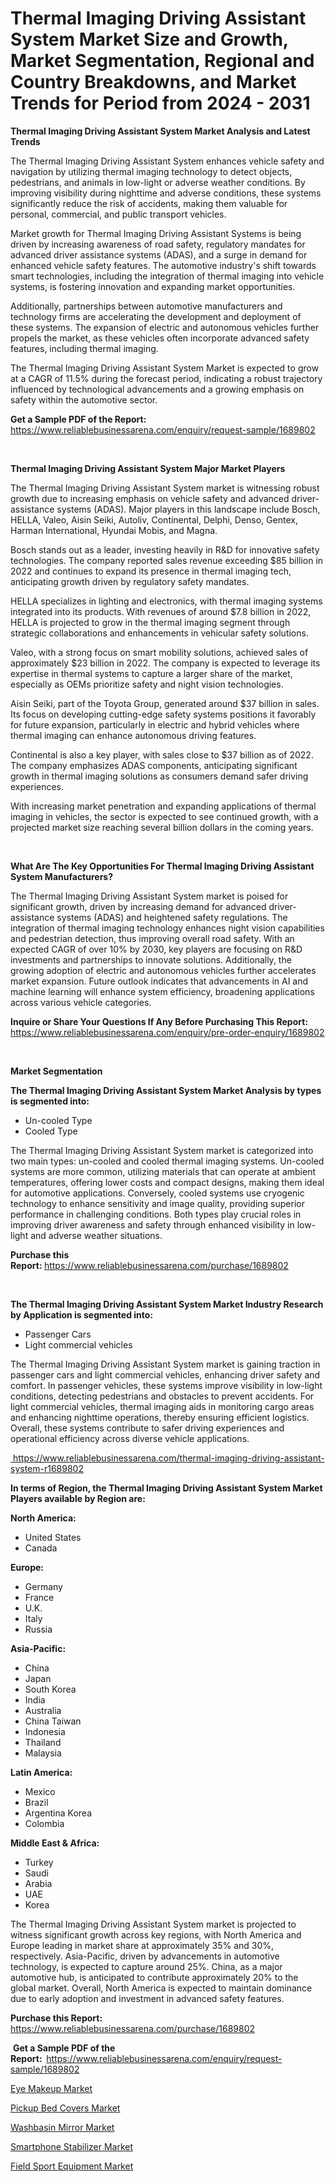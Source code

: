 <p><h1>Thermal Imaging Driving Assistant System Market Size and Growth, Market Segmentation, Regional and Country Breakdowns, and Market Trends for Period from 2024 -  2031</h1></p><p><strong>Thermal Imaging Driving Assistant System Market Analysis and Latest Trends</strong></p>
<p><p>The Thermal Imaging Driving Assistant System enhances vehicle safety and navigation by utilizing thermal imaging technology to detect objects, pedestrians, and animals in low-light or adverse weather conditions. By improving visibility during nighttime and adverse conditions, these systems significantly reduce the risk of accidents, making them valuable for personal, commercial, and public transport vehicles.</p><p>Market growth for Thermal Imaging Driving Assistant Systems is being driven by increasing awareness of road safety, regulatory mandates for advanced driver assistance systems (ADAS), and a surge in demand for enhanced vehicle safety features. The automotive industry's shift towards smart technologies, including the integration of thermal imaging into vehicle systems, is fostering innovation and expanding market opportunities. </p><p>Additionally, partnerships between automotive manufacturers and technology firms are accelerating the development and deployment of these systems. The expansion of electric and autonomous vehicles further propels the market, as these vehicles often incorporate advanced safety features, including thermal imaging.</p><p>The Thermal Imaging Driving Assistant System Market is expected to grow at a CAGR of 11.5% during the forecast period, indicating a robust trajectory influenced by technological advancements and a growing emphasis on safety within the automotive sector.</p></p>
<p><strong>Get a Sample PDF of the Report:&nbsp;</strong> <a href="https://www.reliablebusinessarena.com/enquiry/request-sample/1689802?utm_campaign=1579&utm_medium=2&utm_source=Github&utm_content=ia&utm_term=17102024&utm_id=thermal-imaging-driving-assistant-system">https://www.reliablebusinessarena.com/enquiry/request-sample/1689802</a></p>
<p>&nbsp;</p>
<p><strong>Thermal Imaging Driving Assistant System Major Market Players</strong></p>
<p><p>The Thermal Imaging Driving Assistant System market is witnessing robust growth due to increasing emphasis on vehicle safety and advanced driver-assistance systems (ADAS). Major players in this landscape include Bosch, HELLA, Valeo, Aisin Seiki, Autoliv, Continental, Delphi, Denso, Gentex, Harman International, Hyundai Mobis, and Magna.</p><p>Bosch stands out as a leader, investing heavily in R&D for innovative safety technologies. The company reported sales revenue exceeding $85 billion in 2022 and continues to expand its presence in thermal imaging tech, anticipating growth driven by regulatory safety mandates.</p><p>HELLA specializes in lighting and electronics, with thermal imaging systems integrated into its products. With revenues of around $7.8 billion in 2022, HELLA is projected to grow in the thermal imaging segment through strategic collaborations and enhancements in vehicular safety solutions.</p><p>Valeo, with a strong focus on smart mobility solutions, achieved sales of approximately $23 billion in 2022. The company is expected to leverage its expertise in thermal systems to capture a larger share of the market, especially as OEMs prioritize safety and night vision technologies.</p><p>Aisin Seiki, part of the Toyota Group, generated around $37 billion in sales. Its focus on developing cutting-edge safety systems positions it favorably for future expansion, particularly in electric and hybrid vehicles where thermal imaging can enhance autonomous driving features.</p><p>Continental is also a key player, with sales close to $37 billion as of 2022. The company emphasizes ADAS components, anticipating significant growth in thermal imaging solutions as consumers demand safer driving experiences.</p><p>With increasing market penetration and expanding applications of thermal imaging in vehicles, the sector is expected to see continued growth, with a projected market size reaching several billion dollars in the coming years.</p></p>
<p>&nbsp;</p>
<p><strong>What Are The Key Opportunities For Thermal Imaging Driving Assistant System Manufacturers?</strong></p>
<p><p>The Thermal Imaging Driving Assistant System market is poised for significant growth, driven by increasing demand for advanced driver-assistance systems (ADAS) and heightened safety regulations. The integration of thermal imaging technology enhances night vision capabilities and pedestrian detection, thus improving overall road safety. With an expected CAGR of over 10% by 2030, key players are focusing on R&D investments and partnerships to innovate solutions. Additionally, the growing adoption of electric and autonomous vehicles further accelerates market expansion. Future outlook indicates that advancements in AI and machine learning will enhance system efficiency, broadening applications across various vehicle categories.</p></p>
<p><strong>Inquire or Share Your Questions If Any Before Purchasing This Report:</strong> <a href="https://www.reliablebusinessarena.com/enquiry/pre-order-enquiry/1689802?utm_campaign=1579&utm_medium=2&utm_source=Github&utm_content=ia&utm_term=17102024&utm_id=thermal-imaging-driving-assistant-system">https://www.reliablebusinessarena.com/enquiry/pre-order-enquiry/1689802</a></p>
<p>&nbsp;</p>
<p><strong>Market Segmentation</strong></p>
<p><strong>The Thermal Imaging Driving Assistant System Market Analysis by types is segmented into:</strong></p>
<p><ul><li>Un-cooled Type</li><li>Cooled Type</li></ul></p>
<p><p>The Thermal Imaging Driving Assistant System market is categorized into two main types: un-cooled and cooled thermal imaging systems. Un-cooled systems are more common, utilizing materials that can operate at ambient temperatures, offering lower costs and compact designs, making them ideal for automotive applications. Conversely, cooled systems use cryogenic technology to enhance sensitivity and image quality, providing superior performance in challenging conditions. Both types play crucial roles in improving driver awareness and safety through enhanced visibility in low-light and adverse weather situations.</p></p>
<p><strong>Purchase this Report:&nbsp;</strong><a href="https://www.reliablebusinessarena.com/purchase/1689802?utm_campaign=1579&utm_medium=2&utm_source=Github&utm_content=ia&utm_term=17102024&utm_id=thermal-imaging-driving-assistant-system">https://www.reliablebusinessarena.com/purchase/1689802</a></p>
<p>&nbsp;</p>
<p><strong>The Thermal Imaging Driving Assistant System Market Industry Research by Application is segmented into:</strong></p>
<p><ul><li>Passenger Cars</li><li>Light commercial vehicles</li></ul></p>
<p><p>The Thermal Imaging Driving Assistant System market is gaining traction in passenger cars and light commercial vehicles, enhancing driver safety and comfort. In passenger vehicles, these systems improve visibility in low-light conditions, detecting pedestrians and obstacles to prevent accidents. For light commercial vehicles, thermal imaging aids in monitoring cargo areas and enhancing nighttime operations, thereby ensuring efficient logistics. Overall, these systems contribute to safer driving experiences and operational efficiency across diverse vehicle applications.</p></p>
<p><a href="https://www.reliablebusinessarena.com/thermal-imaging-driving-assistant-system-r1689802?utm_campaign=1579&utm_medium=2&utm_source=Github&utm_content=ia&utm_term=17102024&utm_id=thermal-imaging-driving-assistant-system">&nbsp;https://www.reliablebusinessarena.com/thermal-imaging-driving-assistant-system-r1689802</a></p>
<p><strong>In terms of Region, the Thermal Imaging Driving Assistant System Market Players available by Region are:</strong></p>
<p>
    <p> <strong> North America: </strong>
        <ul>
            <li>United States</li>
            <li>Canada</li>
        </ul>
        </p> 
    <p> <strong> Europe: </strong>
        <ul>
            <li>Germany</li>
            <li>France</li>
            <li>U.K.</li>
            <li>Italy</li>
            <li>Russia</li>
        </ul>
        </p> 
    <p> <strong> Asia-Pacific: </strong>
        <ul>
            <li>China</li>
            <li>Japan</li>
            <li>South Korea</li>
            <li>India</li>
            <li>Australia</li>
            <li>China Taiwan</li>
            <li>Indonesia</li>
            <li>Thailand</li>
            <li>Malaysia</li>
        </ul>
        </p> 
    <p> <strong> Latin America: </strong>
        <ul>
            <li>Mexico</li>
            <li>Brazil</li>
            <li>Argentina Korea</li>
            <li>Colombia</li>
        </ul>
        </p> 
    <p> <strong> Middle East & Africa: </strong>
        <ul>
            <li>Turkey</li>
            <li>Saudi</li>
            <li>Arabia</li>
            <li>UAE</li>
            <li>Korea</li>
        </ul>
    </p>
    </p>
<p><p>The Thermal Imaging Driving Assistant System market is projected to witness significant growth across key regions, with North America and Europe leading in market share at approximately 35% and 30%, respectively. Asia-Pacific, driven by advancements in automotive technology, is expected to capture around 25%. China, as a major automotive hub, is anticipated to contribute approximately 20% to the global market. Overall, North America is expected to maintain dominance due to early adoption and investment in advanced safety features.</p></p>
<p><strong>Purchase this Report: </strong><a href="https://www.reliablebusinessarena.com/purchase/1689802?utm_campaign=1579&utm_medium=2&utm_source=Github&utm_content=ia&utm_term=17102024&utm_id=thermal-imaging-driving-assistant-system">https://www.reliablebusinessarena.com/purchase/1689802</a></p>
<p>&nbsp;<strong>Get a Sample PDF of the Report:&nbsp;&nbsp;</strong><a href="https://www.reliablebusinessarena.com/enquiry/request-sample/1689802?utm_campaign=1579&utm_medium=2&utm_source=Github&utm_content=ia&utm_term=17102024&utm_id=thermal-imaging-driving-assistant-system">https://www.reliablebusinessarena.com/enquiry/request-sample/1689802</a></p>
<p><strong></strong></p>
<p><p><a href="https://www.linkedin.com/pulse/eye-makeup-market-overview-forecast-2024-2031-detailed-2osee?utm_campaign=1579&utm_medium=2&utm_source=Github&utm_content=ia&utm_term=17102024&utm_id=thermal-imaging-driving-assistant-system">Eye Makeup Market</a></p><p><a href="https://www.linkedin.com/pulse/global-pickup-bed-covers-market-forecast-2024-2031-trends-oijye?utm_campaign=1579&utm_medium=2&utm_source=Github&utm_content=ia&utm_term=17102024&utm_id=thermal-imaging-driving-assistant-system">Pickup Bed Covers Market</a></p><p><a href="https://www.linkedin.com/pulse/global-washbasin-mirror-market-opportunities-forecast-period-0z46e?utm_campaign=1579&utm_medium=2&utm_source=Github&utm_content=ia&utm_term=17102024&utm_id=thermal-imaging-driving-assistant-system">Washbasin Mirror Market</a></p><p><a href="https://www.linkedin.com/pulse/smartphone-stabilizer-market-segmentation-in-depth-analysis-pbwze?utm_campaign=1579&utm_medium=2&utm_source=Github&utm_content=ia&utm_term=17102024&utm_id=thermal-imaging-driving-assistant-system">Smartphone Stabilizer Market</a></p><p><a href="https://www.linkedin.com/pulse/disruption-innovation-field-sport-equipment-industry-market-tyhxe?utm_campaign=1579&utm_medium=2&utm_source=Github&utm_content=ia&utm_term=17102024&utm_id=thermal-imaging-driving-assistant-system">Field Sport Equipment Market</a></p></p>
